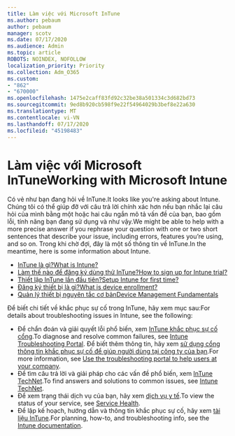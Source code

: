 ```yaml
---
title: Làm việc với Microsoft InTune
ms.author: pebaum
author: pebaum
manager: scotv
ms.date: 07/17/2020
ms.audience: Admin
ms.topic: article
ROBOTS: NOINDEX, NOFOLLOW
localization_priority: Priority
ms.collection: Adm_O365
ms.custom:
- "862"
- "670000"
ms.openlocfilehash: 1475e2caff83fd92c32be38a501334c3d682bd73
ms.sourcegitcommit: 9ed8b920cb598f9e22f54964029b3bef8e22a630
ms.translationtype: MT
ms.contentlocale: vi-VN
ms.lasthandoff: 07/17/2020
ms.locfileid: "45198483"
---
```

# <a name="working-with-microsoft-intune"></a><span data-ttu-id="fa4fe-102">Làm việc với Microsoft InTune</span><span class="sxs-lookup"><span data-stu-id="fa4fe-102">Working with Microsoft Intune</span></span>

<span data-ttu-id="fa4fe-103">Có vẻ như bạn đang hỏi về InTune.</span><span class="sxs-lookup"><span data-stu-id="fa4fe-103">It looks like you're asking about Intune.</span></span> <span data-ttu-id="fa4fe-104">Chúng tôi có thể giúp đỡ với câu trả lời chính xác hơn nếu bạn nhắc lại câu hỏi của mình bằng một hoặc hai câu ngắn mô tả vấn đề của bạn, bao gồm lỗi, tính năng bạn đang sử dụng và như vậy.</span><span class="sxs-lookup"><span data-stu-id="fa4fe-104">We might be able to help with a more precise answer if you rephrase your question with one or two short sentences that describe your issue, including errors, features you’re using, and so on.</span></span> <span data-ttu-id="fa4fe-105">Trong khi chờ đợi, đây là một số thông tin về InTune.</span><span class="sxs-lookup"><span data-stu-id="fa4fe-105">In the meantime, here is some information about Intune.</span></span>

- [<span data-ttu-id="fa4fe-106">InTune là gì?</span><span class="sxs-lookup"><span data-stu-id="fa4fe-106">What is Intune?</span></span>](https://docs.microsoft.com/intune/what-is-intune)
- [<span data-ttu-id="fa4fe-107">Làm thế nào để đăng ký dùng thử InTune?</span><span class="sxs-lookup"><span data-stu-id="fa4fe-107">How to sign up for Intune trial?</span></span>](https://docs.microsoft.com/intune/free-trial-sign-up)
- [<span data-ttu-id="fa4fe-108">Thiết lập InTune lần đầu tiên?</span><span class="sxs-lookup"><span data-stu-id="fa4fe-108">Setup Intune for first time?</span></span>](https://docs.microsoft.com/intune/setup-steps)
- [<span data-ttu-id="fa4fe-109">Đăng ký thiết bị là gì?</span><span class="sxs-lookup"><span data-stu-id="fa4fe-109">What is device enrollment?</span></span>](https://docs.microsoft.com/intune/device-enrollment)
- [<span data-ttu-id="fa4fe-110">Quản lý thiết bị nguyên tắc cơ bản</span><span class="sxs-lookup"><span data-stu-id="fa4fe-110">Device Management Fundamentals</span></span>](https://docs.microsoft.com/mem/intune/fundamentals/)

<span data-ttu-id="fa4fe-111">Để biết chi tiết về khắc phục sự cố trong InTune, hãy xem mục sau:</span><span class="sxs-lookup"><span data-stu-id="fa4fe-111">For details about troubleshooting issues in Intune, see the following:</span></span>

- <span data-ttu-id="fa4fe-112">Để chẩn đoán và giải quyết lỗi phổ biến, xem [InTune khắc phục sự cố cổng](https://aka.ms/intunetroubleshooting).</span><span class="sxs-lookup"><span data-stu-id="fa4fe-112">To diagnose and resolve common failures, see  [Intune Troubleshooting Portal](https://aka.ms/intunetroubleshooting).</span></span> <span data-ttu-id="fa4fe-113">Để biết thêm thông tin, hãy xem [sử dụng cổng thông tin khắc phục sự cố để giúp người dùng tại công ty của bạn](https://docs.microsoft.com/intune/help-desk-operators).</span><span class="sxs-lookup"><span data-stu-id="fa4fe-113">For more information, see [Use the troubleshooting portal to help users at your company](https://docs.microsoft.com/intune/help-desk-operators).</span></span>
- <span data-ttu-id="fa4fe-114">Để tìm câu trả lời và giải pháp cho các vấn đề phổ biến, xem [InTune TechNet](https://aka.ms/intuneforums).</span><span class="sxs-lookup"><span data-stu-id="fa4fe-114">To find answers and solutions to common issues, see [Intune TechNet](https://aka.ms/intuneforums).</span></span>
- <span data-ttu-id="fa4fe-115">Để xem trạng thái dịch vụ của bạn, hãy xem [dịch vụ y tế](https://portal.office.com/AdminPortal/Home#/servicehealth).</span><span class="sxs-lookup"><span data-stu-id="fa4fe-115">To view the status of your service, see [Service Health](https://portal.office.com/AdminPortal/Home#/servicehealth).</span></span>
- <span data-ttu-id="fa4fe-116">Để lập kế hoạch, hướng dẫn và thông tin khắc phục sự cố, hãy xem [tài liệu InTune](https://docs.microsoft.com/intune/).</span><span class="sxs-lookup"><span data-stu-id="fa4fe-116">For planning, how-to, and troubleshooting info, see the [Intune documentation](https://docs.microsoft.com/intune/).</span></span>
